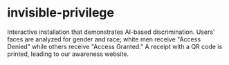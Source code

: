 # invisible-privilege
Interactive installation that demonstrates AI-based discrimination. Users' faces are analyzed for gender and race; white men receive "Access Denied" while others receive "Access Granted." A receipt with a QR code is printed, leading to our awareness website.
